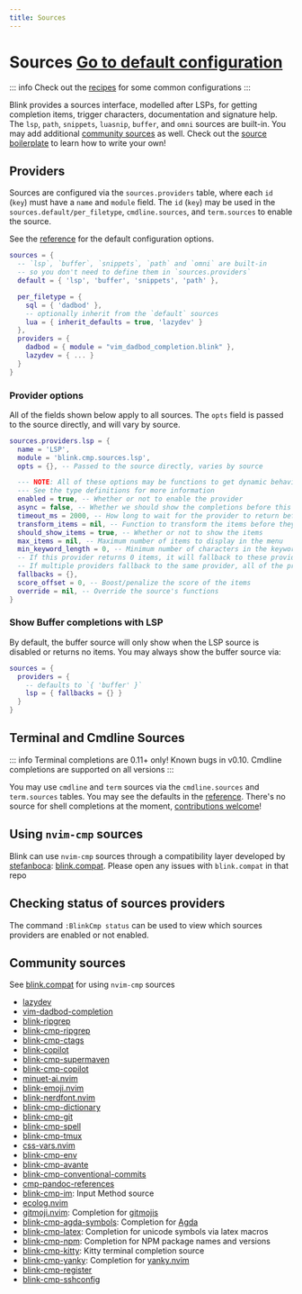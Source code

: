 ```yaml
---
title: Sources
---
```

# Sources<!-- panvimdoc-ignore-start --> <Badge type="info"><a href="./reference#sources">Go to default configuration</a></Badge><!-- panvimdoc-ignore-end -->
::: info
Check out the [recipes](../recipes.md#sources) for some common configurations
:::

Blink provides a sources interface, modelled after LSPs, for getting completion items, trigger characters, documentation and signature help. The `lsp`, `path`, `snippets`, `luasnip`, `buffer`, and `omni` sources are built-in. You may add additional [community sources](#community-sources) as well. Check out the [source boilerplate](../development/source-boilerplate.md) to learn how to write your own!

## Providers

Sources are configured via the `sources.providers` table, where each `id` (`key`) must have a `name` and `module` field. The `id` (`key`) may be used in the `sources.default/per_filetype`, `cmdline.sources`, and `term.sources` to enable the source.

See the [reference](./reference.md#sources) for the default configuration options.

```lua
sources = {
  -- `lsp`, `buffer`, `snippets`, `path` and `omni` are built-in
  -- so you don't need to define them in `sources.providers`
  default = { 'lsp', 'buffer', 'snippets', 'path' },

  per_filetype = {
    sql = { 'dadbod' },
    -- optionally inherit from the `default` sources
    lua = { inherit_defaults = true, 'lazydev' }
  },
  providers = {
    dadbod = { module = "vim_dadbod_completion.blink" },
    lazydev = { ... }
  }
}
```

### Provider options

All of the fields shown below apply to all sources. The `opts` field is passed to the source directly, and will vary by source.

```lua
sources.providers.lsp = {
  name = 'LSP',
  module = 'blink.cmp.sources.lsp',
  opts = {}, -- Passed to the source directly, varies by source

  --- NOTE: All of these options may be functions to get dynamic behavior
  --- See the type definitions for more information
  enabled = true, -- Whether or not to enable the provider
  async = false, -- Whether we should show the completions before this provider returns, without waiting for it
  timeout_ms = 2000, -- How long to wait for the provider to return before showing completions and treating it as asynchronous
  transform_items = nil, -- Function to transform the items before they're returned
  should_show_items = true, -- Whether or not to show the items
  max_items = nil, -- Maximum number of items to display in the menu
  min_keyword_length = 0, -- Minimum number of characters in the keyword to trigger the provider
  -- If this provider returns 0 items, it will fallback to these providers.
  -- If multiple providers fallback to the same provider, all of the providers must return 0 items for it to fallback
  fallbacks = {},
  score_offset = 0, -- Boost/penalize the score of the items
  override = nil, -- Override the source's functions
}
```

### Show Buffer completions with LSP

By default, the buffer source will only show when the LSP source is disabled or returns no items. You may always show the buffer source via:

```lua
sources = {
  providers = {
    -- defaults to `{ 'buffer' }`
    lsp = { fallbacks = {} }
  }
}
```

## Terminal and Cmdline Sources

::: info
Terminal completions are 0.11+ only! Known bugs in v0.10. Cmdline completions are supported on all versions
:::

You may use `cmdline` and `term` sources via the `cmdline.sources` and `term.sources` tables. You may see the defaults in the [reference](./reference.md#mode-specific). There's no source for shell completions at the moment, [contributions welcome](https://github.com/Saghen/blink.cmp/issues/1149)!

## Using `nvim-cmp` sources

Blink can use `nvim-cmp` sources through a compatibility layer developed by [stefanboca](https://github.com/stefanboca): [blink.compat](https://github.com/Saghen/blink.compat). Please open any issues with `blink.compat` in that repo

## Checking status of sources providers

The command `:BlinkCmp status` can be used to view which sources providers are enabled or not enabled.

## Community sources

See [blink.compat](https://github.com/Saghen/blink.compat) for using `nvim-cmp` sources

- [lazydev](https://github.com/folke/lazydev.nvim)
- [vim-dadbod-completion](https://github.com/kristijanhusak/vim-dadbod-completion)
- [blink-ripgrep](https://github.com/mikavilpas/blink-ripgrep.nvim)
- [blink-cmp-ripgrep](https://github.com/niuiic/blink-cmp-rg.nvim)
- [blink-cmp-ctags](https://github.com/netmute/blink-cmp-ctags)
- [blink-copilot](https://github.com/fang2hou/blink-copilot)
- [blink-cmp-supermaven](https://github.com/Huijiro/blink-cmp-supermaven)
- [blink-cmp-copilot](https://github.com/giuxtaposition/blink-cmp-copilot)
- [minuet-ai.nvim](https://github.com/milanglacier/minuet-ai.nvim)
- [blink-emoji.nvim](https://github.com/moyiz/blink-emoji.nvim)
- [blink-nerdfont.nvim](https://github.com/MahanRahmati/blink-nerdfont.nvim)
- [blink-cmp-dictionary](https://github.com/Kaiser-Yang/blink-cmp-dictionary)
- [blink-cmp-git](https://github.com/Kaiser-Yang/blink-cmp-git)
- [blink-cmp-spell](https://github.com/ribru17/blink-cmp-spell.git)
- [blink-cmp-tmux](https://github.com/mgalliou/blink-cmp-tmux)
- [css-vars.nvim](https://github.com/jdrupal-dev/css-vars.nvim)
- [blink-cmp-env](https://github.com/bydlw98/blink-cmp-env)
- [blink-cmp-avante](https://github.com/Kaiser-Yang/blink-cmp-avante)
- [blink-cmp-conventional-commits](https://github.com/disrupted/blink-cmp-conventional-commits)
- [cmp-pandoc-references](https://github.com/jmbuhr/cmp-pandoc-references)
- [blink-cmp-im](https://github.com/yehuohan/blink-cmp-im): Input Method source
- [ecolog.nvim](https://github.com/philosofonusus/ecolog.nvim)
- [gitmoji.nvim](https://github.com/Dynge/gitmoji.nvim/): Completion for [gitmojis](https://gitmoji.dev/)
- [blink-cmp-agda-symbols](https://github.com/4e554c4c/blink-cmp-agda-symbols): Completion for [Agda](https://wiki.portal.chalmers.se/agda/pmwiki.php)
- [blink-cmp-latex](https://github.com/erooke/blink-cmp-latex): Completion for unicode symbols via latex macros
- [blink-cmp-npm](https://github.com/alexandre-abrioux/blink-cmp-npm.nvim): Completion for NPM package names and versions
- [blink-cmp-kitty](https://github.com/garyhurtz/blink_cmp_kitty): Kitty terminal completion source
- [blink-cmp-yanky](https://github.com/marcoSven/blink-cmp-yanky): Completion for [yanky.nvim](https://github.com/gbprod/yanky.nvim)
- [blink-cmp-register](https://github.com/phanen/blink-cmp-register)
- [blink-cmp-sshconfig](https://github.com/bydlw98/blink-cmp-sshconfig)
